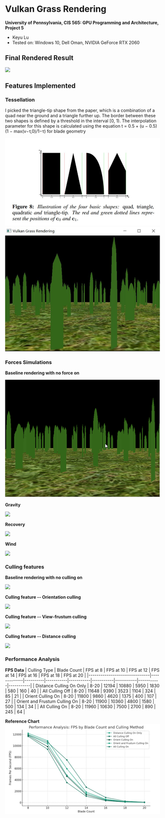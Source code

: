 Vulkan Grass Rendering
==================================

**University of Pennsylvania, CIS 565: GPU Programming and Architecture, Project 5**

* Keyu Lu
* Tested on: Windows 10, Dell Oman, NVIDIA GeForce RTX 2060

## Final Rendered Result
![](https://github.com/uluyek/Project5-Vulkan-Grass-Rendering/blob/main/project5.gif)

## Features Implemented

### Tessellation
I picked the triangle-tip shape from the paper, which is a combination of a quad near the ground and a triangle further up. The border between these two shapes is defined by a threshold in the interval [0, 1). The interpolation parameter for this shape is calculated using the equation
t = 0.5 + (u − 0.5) (1 − max(v−τ,0)/1−τ) for blade geometry 

![](https://github.com/uluyek/Project5-Vulkan-Grass-Rendering/blob/main/blade%20shape.jpg)
![](https://github.com/uluyek/Project5-Vulkan-Grass-Rendering/blob/main/grass%20shape.jpg)

### Forces Simulations
**Baseline rendering with no force on**

![](https://github.com/uluyek/Project5-Vulkan-Grass-Rendering/blob/main/project5no%20force.gif)

**Gravity** 

![](https://github.com/uluyek/Project5-Vulkan-Grass-Rendering/blob/main/project5%20gravity%20force.gif)

**Recovery**

![](https://github.com/uluyek/Project5-Vulkan-Grass-Rendering/blob/main/project5%20gravity%20force%20%2B%20rec%20force.gif)

**Wind**

![](https://github.com/uluyek/Project5-Vulkan-Grass-Rendering/blob/main/project5%20all%20force.gif)


### Culling features

**Baseline rendering with no culling on**

![](https://github.com/uluyek/Project5-Vulkan-Grass-Rendering/blob/main/project5%20culling%20off.gif)

**Culling feature -- Orientation culling**

![](https://github.com/uluyek/Project5-Vulkan-Grass-Rendering/blob/main/project5%20culling%2021.gif)

**Culling feature -- View-frustum culling**

![](https://github.com/uluyek/Project5-Vulkan-Grass-Rendering/blob/main/project5%20culling%20frustum.gif)

**Culling feature -- Distance culling**

![](https://github.com/uluyek/Project5-Vulkan-Grass-Rendering/blob/main/project5%20culling%20distance.gif)

### Performance Analysis

**FPS Data**
| Culling Type                  | Blade Count | FPS at 8 | FPS at 10 | FPS at 12 | FPS at 14 | FPS at 16 | FPS at 18 | FPS at 20 |
|-------------------------------|-------------|----------|-----------|-----------|-----------|-----------|-----------|-----------|
| Distance Culling On Only      | 8-20        | 12194    | 10880     | 5950      | 1830      | 580       | 160       | 40        |
| All Culling Off               | 8-20        | 11648    | 9390      | 3523      | 1104      | 324       | 85        | 21        |
| Orient Culling On             | 8-20        | 11800    | 9860      | 4620      | 1375      | 400       | 107       | 27        |
| Orient and Frustum Culling On | 8-20        | 11900    | 10360     | 4800      | 1580      | 500       | 134       | 34        |
| All Culling On                | 8-20        | 11960    | 10630     | 7500      | 2700      | 890       | 245       | 64        |

**Reference Chart**
![](https://github.com/uluyek/Project5-Vulkan-Grass-Rendering/blob/main/565%20performance%20analysis.jpg)



